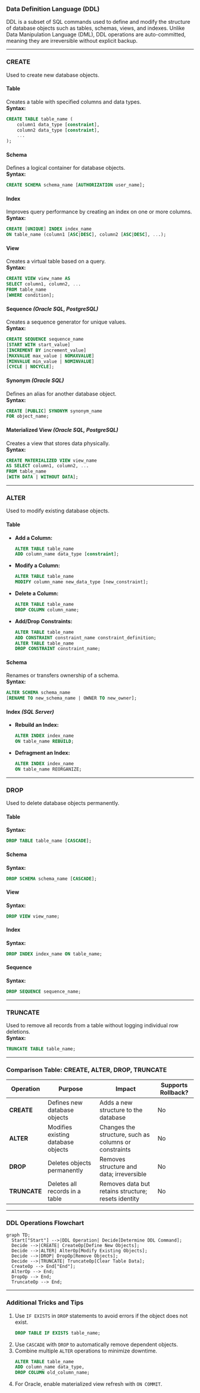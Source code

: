 ### **Data Definition Language (DDL)**  
DDL is a subset of SQL commands used to define and modify the structure of database objects such as tables, schemas, views, and indexes. Unlike Data Manipulation Language (DML), DDL operations are auto-committed, meaning they are irreversible without explicit backup.

---

### **CREATE**  
Used to create new database objects.  

#### **Table**  
Creates a table with specified columns and data types.  
**Syntax:**  
```sql
CREATE TABLE table_name (
    column1 data_type [constraint],
    column2 data_type [constraint],
    ...
);
```

#### **Schema**  
Defines a logical container for database objects.  
**Syntax:**  
```sql
CREATE SCHEMA schema_name [AUTHORIZATION user_name];
```

#### **Index**  
Improves query performance by creating an index on one or more columns.  
**Syntax:**  
```sql
CREATE [UNIQUE] INDEX index_name
ON table_name (column1 [ASC|DESC], column2 [ASC|DESC], ...);
```

#### **View**  
Creates a virtual table based on a query.  
**Syntax:**  
```sql
CREATE VIEW view_name AS
SELECT column1, column2, ...
FROM table_name
[WHERE condition];
```

#### **Sequence** *(Oracle SQL, PostgreSQL)*  
Creates a sequence generator for unique values.  
**Syntax:**  
```sql
CREATE SEQUENCE sequence_name
[START WITH start_value]
[INCREMENT BY increment_value]
[MAXVALUE max_value | NOMAXVALUE]
[MINVALUE min_value | NOMINVALUE]
[CYCLE | NOCYCLE];
```

#### **Synonym** *(Oracle SQL)*  
Defines an alias for another database object.  
**Syntax:**  
```sql
CREATE [PUBLIC] SYNONYM synonym_name
FOR object_name;
```

#### **Materialized View** *(Oracle SQL, PostgreSQL)*  
Creates a view that stores data physically.  
**Syntax:**  
```sql
CREATE MATERIALIZED VIEW view_name
AS SELECT column1, column2, ...
FROM table_name
[WITH DATA | WITHOUT DATA];
```

---

### **ALTER**  
Used to modify existing database objects.  

#### **Table**  
- **Add a Column:**  
  ```sql
  ALTER TABLE table_name
  ADD column_name data_type [constraint];
  ```
- **Modify a Column:**  
  ```sql
  ALTER TABLE table_name
  MODIFY column_name new_data_type [new_constraint];
  ```
- **Delete a Column:**  
  ```sql
  ALTER TABLE table_name
  DROP COLUMN column_name;
  ```
- **Add/Drop Constraints:**  
  ```sql
  ALTER TABLE table_name
  ADD CONSTRAINT constraint_name constraint_definition;
  ALTER TABLE table_name
  DROP CONSTRAINT constraint_name;
  ```

#### **Schema**  
Renames or transfers ownership of a schema.  
**Syntax:**  
```sql
ALTER SCHEMA schema_name
[RENAME TO new_schema_name | OWNER TO new_owner];
```

#### **Index** *(SQL Server)*  
- **Rebuild an Index:**  
  ```sql
  ALTER INDEX index_name
  ON table_name REBUILD;
  ```
- **Defragment an Index:**  
  ```sql
  ALTER INDEX index_name
  ON table_name REORGANIZE;
  ```

---

### **DROP**  
Used to delete database objects permanently.  

#### **Table**  
**Syntax:**  
```sql
DROP TABLE table_name [CASCADE];
```

#### **Schema**  
**Syntax:**  
```sql
DROP SCHEMA schema_name [CASCADE];
```

#### **View**  
**Syntax:**  
```sql
DROP VIEW view_name;
```

#### **Index**  
**Syntax:**  
```sql
DROP INDEX index_name ON table_name;
```

#### **Sequence**  
**Syntax:**  
```sql
DROP SEQUENCE sequence_name;
```

---

### **TRUNCATE**  
Used to remove all records from a table without logging individual row deletions.  
**Syntax:**  
```sql
TRUNCATE TABLE table_name;
```

---

### **Comparison Table: CREATE, ALTER, DROP, TRUNCATE**  

| **Operation** | **Purpose**                           | **Impact**                                           | **Supports Rollback?** |  
|---------------|---------------------------------------|-----------------------------------------------------|-------------------------|  
| **CREATE**    | Defines new database objects          | Adds a new structure to the database                | No                      |  
| **ALTER**     | Modifies existing database objects    | Changes the structure, such as columns or constraints | No                      |  
| **DROP**      | Deletes objects permanently           | Removes structure and data; irreversible            | No                      |  
| **TRUNCATE**  | Deletes all records in a table        | Removes data but retains structure; resets identity | No                      |  

---

### **DDL Operations Flowchart**  
```mermaid
graph TD;
  Start["Start"] -->|DDL Operation| Decide[Determine DDL Command];
  Decide -->|CREATE| CreateOp[Define New Objects];
  Decide -->|ALTER| AlterOp[Modify Existing Objects];
  Decide -->|DROP| DropOp[Remove Objects];
  Decide -->|TRUNCATE| TruncateOp[Clear Table Data];
  CreateOp --> End["End"];
  AlterOp --> End;
  DropOp --> End;
  TruncateOp --> End;
```  

--- 

### **Additional Tricks and Tips**  
1. Use `IF EXISTS` in `DROP` statements to avoid errors if the object does not exist.  
   ```sql
   DROP TABLE IF EXISTS table_name;
   ```
2. Use `CASCADE` with `DROP` to automatically remove dependent objects.  
3. Combine multiple `ALTER` operations to minimize downtime.  
   ```sql
   ALTER TABLE table_name
   ADD column_name data_type,
   DROP COLUMN old_column_name;
   ```
4. For Oracle, enable materialized view refresh with `ON COMMIT`.  

